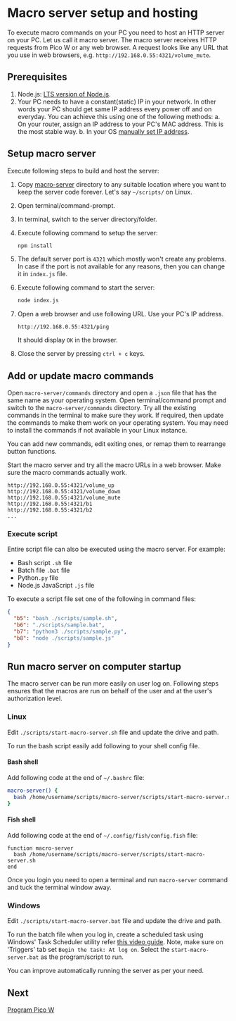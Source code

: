 # Macro server setup and hosting

To execute macro commands on your PC you need to host an HTTP server on your PC. Let us call it macro server. The macro server receives HTTP requests from Pico W or any web browser. A request looks like any URL that you use in web browsers, e.g. `http://192.168.0.55:4321/volume_mute`.

## Prerequisites

1. Node.js: [LTS version of Node.js](https://nodejs.org/en/download).
2. Your PC needs to have a constant(static) IP in your network. In other words your PC should get same IP address every power off and on everyday. You can achieve this using one of the following methods:
  a. On your router, assign an IP address to your PC's MAC address. This is the most stable way.
  b. In your OS [manually set IP address](https://youtu.be/_QnqFsWJV58?si=2GlFyc4yrwGr704Y).

## Setup macro server

Execute following steps to build and host the server:

1. Copy [macro-server](./../macro-server) directory to any suitable location where you want to keep the server code forever. Let's say `~/scripts/` on Linux.
2. Open terminal/command-prompt.
3. In terminal, switch to the server directory/folder.
4. Execute following command to setup the server:

   ```bash
   npm install
   ```

5. The default server port is `4321` which mostly won't create any problems. In case if the port is not available for any reasons, then you can change it in `index.js` file.
6. Execute following command to start the server:

    ```bash
    node index.js
    ```

7. Open a web browser and use following URL. Use your PC's IP address.

   ```text
   http://192.168.0.55:4321/ping
   ```

   It should display `OK` in the browser.

8. Close the server by pressing `ctrl + c` keys.

## Add or update macro commands

Open `macro-server/commands` directory and open a `.json` file that has the same name as your operating system. Open terminal/command prompt and switch to the `macro-server/commands` directory. Try all the existing commands in the terminal to make sure they work. If required, then update the commands to make them work on your operating system. You may need to install the commands if not available in your Linux instance.

You can add new commands, edit exiting ones, or remap them to rearrange button functions.

Start the macro server and try all the macro URLs in a web browser. Make sure the macro commands actually work.

```plain
http://192.168.0.55:4321/volume_up
http://192.168.0.55:4321/volume_down
http://192.168.0.55:4321/volume_mute
http://192.168.0.55:4321/b1
http://192.168.0.55:4321/b2
...
```

### Execute script

Entire script file can also be executed using the macro server. For example:

- Bash script `.sh` file
- Batch file `.bat` file
- Python`.py` file
- Node.js JavaScript `.js` file

To execute a script file set one of the following in command files:

```json
{
  "b5": "bash ./scripts/sample.sh",
  "b6": "./scripts/sample.bat",
  "b7": "python3 ./scripts/sample.py",
  "b8": "node ./scripts/sample.js"
}
```

## Run macro server on computer startup

The macro server can be run more easily on user log on. Following steps ensures that the macros are run on behalf of the user and at the user's authorization level.

### Linux

Edit `./scripts/start-macro-server.sh` file and update the drive and path.

To run the bash script easily add following to your shell config file.

#### Bash shell

Add following code at the end of `~/.bashrc` file:

```bash
macro-server() {
  bash /home/username/scripts/macro-server/scripts/start-macro-server.sh 
}
```

#### Fish shell

Add following code at the end of `~/.config/fish/config.fish` file:

```plain
function macro-server
  bash /home/username/scripts/macro-server/scripts/start-macro-server.sh
end
```

Once you login you need to open a terminal and run `macro-server` command and tuck the terminal window away.

### Windows

Edit `./scripts/start-macro-server.bat` file and update the drive and path.

To run the batch file when you log in, create a scheduled task using Windows' Task Scheduler utility refer [this video guide](https://youtu.be/lzy8KNnqV0I?si=g8EgwUc6-RrhjSEU&t=65). Note, make sure on 'Triggers' tab set `Begin the task: At log on`. Select the `start-macro-server.bat` as the program/script to run.

You can improve automatically running the server as per your need.

## Next

[Program Pico W](./3_program_pico_w.md)
